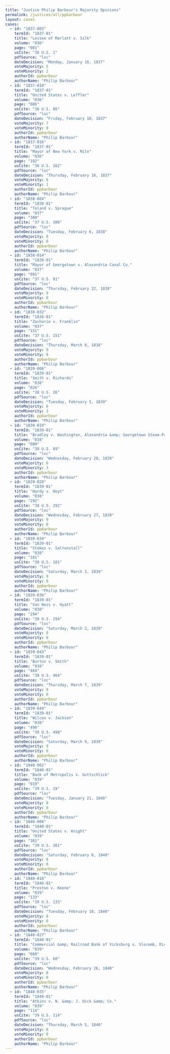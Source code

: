 ```yaml
---
title: "Justice Philip Barbour's Majority Opinions"
permalink: /justices/all/ppbarbour
layout: cases
cases:
  - id: "1837-003"
    termId: "1837-01"
    title: "Lessee of Marlatt v. Silk"
    volume: "036"
    page: "001"
    usCite: "36 U.S. 1"
    pdfSource: "loc"
    dateDecision: "Monday, January 16, 1837"
    voteMajority: 5
    voteMinority: 2
    authorId: ppbarbour
    authorName: "Philip Barbour"
  - id: "1837-010"
    termId: "1837-01"
    title: "United States v. Leffler"
    volume: "036"
    page: "086"
    usCite: "36 U.S. 86"
    pdfSource: "loc"
    dateDecision: "Friday, February 10, 1837"
    voteMajority: 7
    voteMinority: 0
    authorId: ppbarbour
    authorName: "Philip Barbour"
  - id: "1837-016"
    termId: "1837-01"
    title: "Mayor of New York v. Miln"
    volume: "036"
    page: "102"
    usCite: "36 U.S. 102"
    pdfSource: "loc"
    dateDecision: "Thursday, February 16, 1837"
    voteMajority: 6
    voteMinority: 1
    authorId: ppbarbour
    authorName: "Philip Barbour"
  - id: "1838-004"
    termId: "1838-01"
    title: "Toland v. Sprague"
    volume: "037"
    page: "300"
    usCite: "37 U.S. 300"
    pdfSource: "loc"
    dateDecision: "Tuesday, February 6, 1838"
    voteMajority: 8
    voteMinority: 0
    authorId: ppbarbour
    authorName: "Philip Barbour"
  - id: "1838-014"
    termId: "1838-01"
    title: "Mayor of Georgetown v. Alexandria Canal Co."
    volume: "037"
    page: "091"
    usCite: "37 U.S. 91"
    pdfSource: "loc"
    dateDecision: "Thursday, February 22, 1838"
    voteMajority: 9
    voteMinority: 0
    authorId: ppbarbour
    authorName: "Philip Barbour"
  - id: "1838-032"
    termId: "1838-01"
    title: "Zacharie v. Franklin"
    volume: "037"
    page: "151"
    usCite: "37 U.S. 151"
    pdfSource: "loc"
    dateDecision: "Thursday, March 8, 1838"
    voteMajority: 9
    voteMinority: 0
    authorId: ppbarbour
    authorName: "Philip Barbour"
  - id: "1839-006"
    termId: "1839-01"
    title: "Smith v. Richards"
    volume: "038"
    page: "026"
    usCite: "38 U.S. 26"
    pdfSource: "loc"
    dateDecision: "Tuesday, February 5, 1839"
    voteMajority: 6
    voteMinority: 3
    authorId: ppbarbour
    authorName: "Philip Barbour"
  - id: "1839-019"
    termId: "1839-01"
    title: "Bradley v. Washington, Alexandria &amp; Georgetown Steam-Packet Co."
    volume: "038"
    page: "089"
    usCite: "38 U.S. 89"
    pdfSource: "loc"
    dateDecision: "Wednesday, February 20, 1839"
    voteMajority: 6
    voteMinority: 3
    authorId: ppbarbour
    authorName: "Philip Barbour"
  - id: "1839-028"
    termId: "1839-01"
    title: "Hardy v. Hoyt"
    volume: "038"
    page: "292"
    usCite: "38 U.S. 292"
    pdfSource: "loc"
    dateDecision: "Wednesday, February 27, 1839"
    voteMajority: 9
    voteMinority: 0
    authorId: ppbarbour
    authorName: "Philip Barbour"
  - id: "1839-034"
    termId: "1839-01"
    title: "Stokes v. Saltonstall"
    volume: "038"
    page: "181"
    usCite: "38 U.S. 181"
    pdfSource: "loc"
    dateDecision: "Saturday, March 2, 1839"
    voteMajority: 9
    voteMinority: 0
    authorId: ppbarbour
    authorName: "Philip Barbour"
  - id: "1839-036"
    termId: "1839-01"
    title: "Van Ness v. Hyatt"
    volume: "038"
    page: "294"
    usCite: "38 U.S. 294"
    pdfSource: "loc"
    dateDecision: "Saturday, March 2, 1839"
    voteMajority: 9
    voteMinority: 0
    authorId: ppbarbour
    authorName: "Philip Barbour"
  - id: "1839-043"
    termId: "1839-01"
    title: "Burton v. Smith"
    volume: "038"
    page: "464"
    usCite: "38 U.S. 464"
    pdfSource: "loc"
    dateDecision: "Thursday, March 7, 1839"
    voteMajority: 9
    voteMinority: 0
    authorId: ppbarbour
    authorName: "Philip Barbour"
  - id: "1839-049"
    termId: "1839-01"
    title: "Wilcox v. Jackson"
    volume: "038"
    page: "498"
    usCite: "38 U.S. 498"
    pdfSource: "loc"
    dateDecision: "Saturday, March 9, 1839"
    voteMajority: 9
    voteMinority: 0
    authorId: ppbarbour
    authorName: "Philip Barbour"
  - id: "1840-002"
    termId: "1840-01"
    title: "Bank of Metropolis v. Guttschlick"
    volume: "039"
    page: "019"
    usCite: "39 U.S. 19"
    pdfSource: "loc"
    dateDecision: "Tuesday, January 21, 1840"
    voteMajority: 8
    voteMinority: 0
    authorId: ppbarbour
    authorName: "Philip Barbour"
  - id: "1840-008"
    termId: "1840-01"
    title: "United States v. Knight"
    volume: "039"
    page: "301"
    usCite: "39 U.S. 301"
    pdfSource: "loc"
    dateDecision: "Saturday, February 8, 1840"
    voteMajority: 8
    voteMinority: 0
    authorId: ppbarbour
    authorName: "Philip Barbour"
  - id: "1840-018"
    termId: "1840-01"
    title: "Preston v. Keene"
    volume: "039"
    page: "133"
    usCite: "39 U.S. 133"
    pdfSource: "loc"
    dateDecision: "Tuesday, February 18, 1840"
    voteMajority: 8
    voteMinority: 0
    authorId: ppbarbour
    authorName: "Philip Barbour"
  - id: "1840-027"
    termId: "1840-01"
    title: "Commercial &amp; Railroad Bank of Vicksburg v. Slocomb, Richards &amp; Co."
    volume: "039"
    page: "060"
    usCite: "39 U.S. 60"
    pdfSource: "loc"
    dateDecision: "Wednesday, February 26, 1840"
    voteMajority: 8
    voteMinority: 0
    authorId: ppbarbour
    authorName: "Philip Barbour"
  - id: "1840-035"
    termId: "1840-01"
    title: "Atkins v. N. &amp; J. Dick &amp; Co."
    volume: "039"
    page: "114"
    usCite: "39 U.S. 114"
    pdfSource: "loc"
    dateDecision: "Thursday, March 5, 1840"
    voteMajority: 8
    voteMinority: 0
    authorId: ppbarbour
    authorName: "Philip Barbour"
---
```

